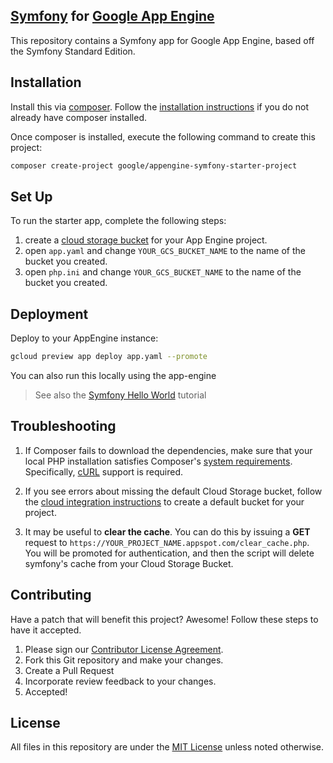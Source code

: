## [Symfony][symfony] for [Google App Engine][appengine]
This repository contains a Symfony app for Google App Engine, based off the Symfony Standard Edition.

## Installation

Install this via [composer][composer]. Follow the
[installation instructions][composer_install] if you do not already have
composer installed.

Once composer is installed, execute the following command to create this project:

```sh
composer create-project google/appengine-symfony-starter-project
```

## Set Up

To run the starter app, complete the following steps:

 1. create a [cloud storage bucket][gcs] for your App Engine project.
 2. open `app.yaml` and change `YOUR_GCS_BUCKET_NAME` to the name of the bucket you created.
 3. open `php.ini` and change `YOUR_GCS_BUCKET_NAME` to the name of the bucket you created.

## Deployment

Deploy to your AppEngine instance:

```sh
gcloud preview app deploy app.yaml --promote
```

You can also run this locally using the app-engine

> See also the [Symfony Hello World][gcp_symfony_hello] tutorial

## Troubleshooting

1. If Composer fails to download the dependencies, make sure that your local PHP installation
satisfies Composer's [system requirements][composer_reqs]. Specifically, [cURL][curl] support is
required.

1. If you see errors about missing the default Cloud Storage bucket, follow the
[cloud integration instructions][gcs_setup] to create a default bucket for your project.

1. It may be useful to **clear the cache**. You can do this by issuing a **GET** request to
`https://YOUR_PROJECT_NAME.appspot.com/clear_cache.php`. You will be promoted for authentication,
and then the script will delete symfony's cache from your Cloud Storage Bucket.

## Contributing
Have a patch that will benefit this project? Awesome! Follow these steps to have it accepted.

1. Please sign our [Contributor License Agreement](CONTRIB.md).
1. Fork this Git repository and make your changes.
1. Create a Pull Request
1. Incorporate review feedback to your changes.
1. Accepted!

## License
All files in this repository are under the [MIT License](LICENSE) unless noted otherwise.

[symfony]: http://symfony.com/
[appengine]: https://cloud.google.com/appengine/
[composer]: https://getcomposer.org
[composer_install]: https://getcomposer.org/doc/00-intro.md
[gcs]: https://cloud.google.com/appengine/docs/php/googlestorage/setup
[gcp_symfony_hello]: https://cloud.google.com/appengine/docs/php/symfony-hello-world
[composer_reqs]: https://getcomposer.org/doc/00-intro.md#system-requirements
[curl]: http://php.net/manual/en/book.curl.php
[gcs_setup]: https://cloud.google.com/appengine/docs/php/googlestorage/setup
